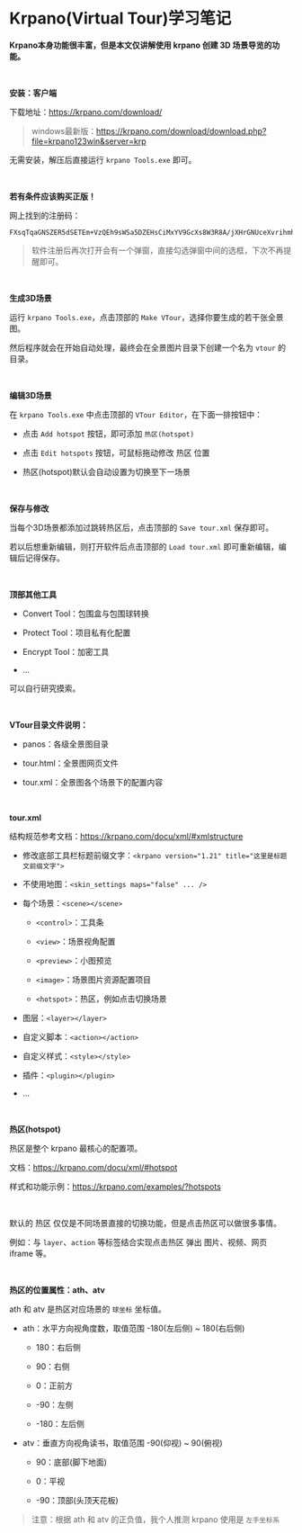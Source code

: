 # Krpano(Virtual Tour)学习笔记

**Krpano本身功能很丰富，但是本文仅讲解使用 krpano 创建 3D 场景导览的功能。**

<br>

**安装：客户端**

下载地址：https://krpano.com/download/

> windows最新版：https://krpano.com/download/download.php?file=krpano123win&server=krp

无需安装，解压后直接运行 `krpano Tools.exe` 即可。

<br>

**若有条件应该购买正版！**

网上找到的注册码：

```
FXsqTqaGNSZER5dSETEm+VzQEh9sWSa5DZEHsCiMxYV9GcXs8W3R8A/jXHrGNUceXvrihmh28hfSFlqvoGAEMzIychPJB3O5TbB7XUjUHhte95pf8X3dfH/Iw+QqjsR2wp+NPKN7ISGTTDefZdGwnf4soe6PNZVyHy4rXUXb1M5zuff9CQZuuo17OgzzJqki1/wexITU4MugLNsMgotDpOCX8y8J364Zbjko6diaoW+QybLZcU/wfJVAecfxk15ghiqrzaDsbqrdABA0xw==
```

> 软件注册后再次打开会有一个弹窗，直接勾选弹窗中间的选框，下次不再提醒即可。

<br>

**生成3D场景**

运行 `krpano Tools.exe`，点击顶部的 `Make VTour`，选择你要生成的若干张全景图。

然后程序就会在开始自动处理，最终会在全景图片目录下创建一个名为 `vtour` 的目录。

<br>

**编辑3D场景**

在 `krpano Tools.exe` 中点击顶部的 `VTour Editor`，在下面一排按钮中：

- 点击 `Add hotspot` 按钮，即可添加 `热区(hotspot)`
  
- 点击 `Edit hotspots` 按钮，可鼠标拖动修改 热区 位置
  
- 热区(hotspot)默认会自动设置为切换至下一场景
  

<br>

**保存与修改**

当每个3D场景都添加过跳转热区后，点击顶部的 `Save tour.xml` 保存即可。

若以后想重新编辑，则打开软件后点击顶部的 `Load tour.xml` 即可重新编辑，编辑后记得保存。

<br>

**顶部其他工具**

- Convert Tool：包围盒与包围球转换
  
- Protect Tool：项目私有化配置
  
- Encrypt Tool：加密工具
  
- ...
  

可以自行研究摸索。

<br>

**VTour目录文件说明：**

- panos：各级全景图目录
  
- tour.html：全景图网页文件
  
- tour.xml：全景图各个场景下的配置内容
  

<br>

**tour.xml**

结构规范参考文档：https://krpano.com/docu/xml/#xmlstructure

- 修改底部工具栏标题前缀文字：`<krpano version="1.21" title="这里是标题文前缀文字">`
  
- 不使用地图：`<skin_settings maps="false" ... />`
  
- 每个场景：`<scene></scene>`
  
  - `<control>`：工具条
    
  - `<view>`：场景视角配置
    
  - `<preview>`：小图预览
    
  - `<image>`：场景图片资源配置项目
    
  - `<hotspot>`：热区，例如点击切换场景
    
- 图层：`<layer></layer>`
  
- 自定义脚本：`<action></action>`
  
- 自定义样式：`<style></style>`
  
- 插件：`<plugin></plugin>`
  
- ...
  

<br>

**热区(hotspot)**

热区是整个 krpano 最核心的配置项。

文档：https://krpano.com/docu/xml/#hotspot

样式和功能示例：https://krpano.com/examples/?hotspots

<br>

默认的 热区 仅仅是不同场景直接的切换功能，但是点击热区可以做很多事情。

例如：与 `layer`、`action` 等标签结合实现点击热区 弹出 图片、视频、网页 iframe 等。

<br>

**热区的位置属性：ath、atv**

ath 和 atv 是热区对应场景的 `球坐标` 坐标值。

- ath：水平方向视角度数，取值范围 -180(左后侧) ~ 180(右后侧)
  
  - 180：右后侧
    
  - 90：右侧
    
  - 0：正前方
    
  - -90：左侧
    
  - -180：左后侧
    
- atv：垂直方向视角读书，取值范围 -90(仰视) ~ 90(俯视)
  
  - 90：底部(脚下地面)
    
  - 0：平视
    
  - -90：顶部(头顶天花板)
    

> 注意：根据 ath 和 atv 的正负值，我个人推测 krpano 使用是 `左手坐标系`
